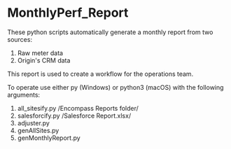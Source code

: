 # MonthlyPerf_Report

These python scripts automatically generate a monthly report from two sources:
1) Raw meter data
2) Origin's CRM data

This report is used to create a workflow for the operations team.

To operate use either py (Windows) or python3 (macOS) with the following arguments:

1) all_sitesify.py /Encompass Reports folder/
2) salesforcify.py /Salesforce Report.xlsx/
3) adjuster.py
4) genAllSites.py
5) genMonthlyReport.py